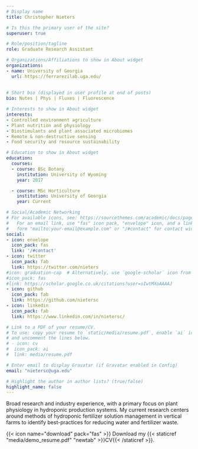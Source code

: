 ```yaml
---
# Display name
title: Christopher Nieters

# Is this the primary user of the site?
superuser: true

# Role/position/tagline
role: Graduate Research Assistant

# Organizations/Affiliations to show in About widget
organizations:
- name: University of Georgia
  url: https://ferrarezilab.uga.edu/
  
  
# Short bio (displayed in user profile at end of posts)
bio: Nutes | Phys | Fluxes | Fluorescence

# Interests to show in About widget
interests:
- Controlled environment agriculture
- Plant nutrition and physiology
- Biostimulants and plant associated microbiomes
- Remote & non-destructive sensing
- Food security and resource sustainability

# Education to show in About widget
education:
  courses:
  - course: BSc Botany
    institution: University of Wyoming
    year: 2017

  - course: MSc Horticulture
    institution: University of Georgia
    year: Current

# Social/Academic Networking
# For available icons, see: https://sourcethemes.com/academic/docs/page-builder/#icons
#   For an email link, use "fas" icon pack, "envelope" icon, and a link in the
#   form "mailto:your-email@example.com" or "/#contact" for contact widget.
social:
- icon: envelope
  icon_pack: fas
  link: '/#contact'
- icon: twitter
  icon_pack: fab
  link: https://twitter.com/nieters
#icon: graduation-cap  # Alternatively, use `google-scholar` icon from `ai` icon pack
#icon_pack: fas
#link: https://scholar.google.co.uk/citations?user=sIwtMXoAAAAJ
- icon: github
  icon_pack: fab
  link: https://github.com/nietersc
- icon: linkedin
  icon_pack: fab
  link: https://www.linkedin.com/in/nietersc/

# Link to a PDF of your resume/CV.
# To use: copy your resume to `static/media/resume.pdf`, enable `ai` icons in `params.toml`, 
# and uncomment the lines below.
# - icon: cv
#  icon_pack: ai
#  link: media/resume.pdf

# Enter email to display Gravatar (if Gravatar enabled in Config)
email: "nietersc@uga.edu"

# Highlight the author in author lists? (true/false)
highlight_name: false
---
```

Broad research and industry experience, with a primary focus on plant physiology in hydroponic production systems. My current research centers around methods of hydroponic fertilizer solution management in vertical farms to identify best-practices for reducing water and fertilizer waste. 

{{< icon name="download" pack="fas" >}} Download my {{< staticref "media/demo_resume.pdf" "newtab" >}}CV{{< /staticref >}}.
